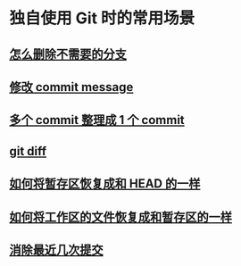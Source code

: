 # 独自使用 Git 时的常用场景

## [怎么删除不需要的分支](branch-deleting/branch-deleting.md)

## [修改 commit message](commit-message/commit-message.md)

## [多个 commit 整理成 1 个 commit](commit-message/squash-commit.md)

## [git diff](diff-command/git-diff-command.md)

## [如何将暂存区恢复成和 HEAD 的一样](reset-command/reset-head.md)

## [如何将工作区的文件恢复成和暂存区的一样](checkout-file-command/checkout-file-command.md)

## [消除最近几次提交](reset-command/reset--hard.md)
